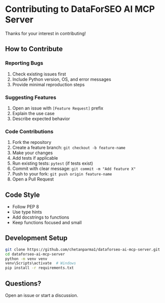 # Contributing to DataForSEO AI MCP Server

Thanks for your interest in contributing!

## How to Contribute

### Reporting Bugs

1. Check existing issues first
2. Include Python version, OS, and error messages
3. Provide minimal reproduction steps

### Suggesting Features

1. Open an issue with `[Feature Request]` prefix
2. Explain the use case
3. Describe expected behavior

### Code Contributions

1. Fork the repository
2. Create a feature branch: `git checkout -b feature-name`
3. Make your changes
4. Add tests if applicable
5. Run existing tests: `pytest` (if tests exist)
6. Commit with clear message: `git commit -m "Add feature X"`
7. Push to your fork: `git push origin feature-name`
8. Open a Pull Request

## Code Style

- Follow PEP 8
- Use type hints
- Add docstrings to functions
- Keep functions focused and small

## Development Setup
```bash
git clone https://github.com/chetanparma1/dataforseo-ai-mcp-server.git
cd dataforseo-ai-mcp-server
python -m venv venv
venv\Scripts\activate  # Windows
pip install -r requirements.txt
```

## Questions?

Open an issue or start a discussion.